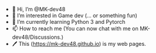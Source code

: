 - 👋 Hi, I’m @MK-dev48
- 👀 I’m interested in Game dev (... or something fun)
- 🌱 I’m currently learning Python 3 and Pytorch
- 📫 How to reach me (You can now chat with me on MK-dev48/Discussions.)
- 🖊 This (https://mk-dev48.github.io) is my web pages.

<!---
MK-dev48/MK-dev48 is a ✨ special ✨ repository because its `README.md` (this file) appears on your GitHub profile.
You can click the Preview link to take a look at your changes.
--->
